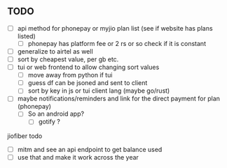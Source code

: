 ## TODO

- [ ] api method for phonepay or myjio plan list (see if website has plans listed)
    - [ ] phonepay has platform fee or 2 rs or so check if it is constant
- [ ] generalize to airtel as well
- [ ] sort by cheapest value, per gb etc.
- [ ] tui or web frontend to allow changing sort values
    - [ ] move away from python if tui
    - [ ] guess df can be jsoned and sent to client
    - [ ] sort by key in js or tui client lang (maybe go/rust)
- [ ] maybe notifications/reminders and link for the direct payment for plan (phonepay)
    - [ ] So an android app?
        - [ ] gotify ?

jiofiber todo

- [ ] mitm and see an api endpoint to get balance used
- [ ] use that and make it work across the year
